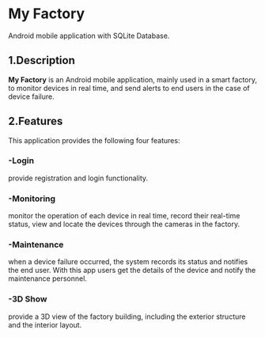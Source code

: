
# My Factory
Android mobile application with SQLite Database.

<a name="desc"></a>
## 1.Description
**My Factory** is an Android mobile application, mainly used in a smart factory, to monitor devices in real time, and send alerts to end users in the case of device failure.

<a name="feat"></a>
## 2.Features
This application provides the following four features:  
### -Login
provide registration and login functionality.
### -Monitoring
monitor the operation of each device in real time, record their real-time status, view and locate the devices through the cameras in the factory.
### -Maintenance
when a device failure occurred, the system records its status and notifies the end user. With this app users get the details of the device and notify the maintenance personnel.
### -3D Show
provide a 3D view of the factory building, including the exterior structure and the interior layout.

